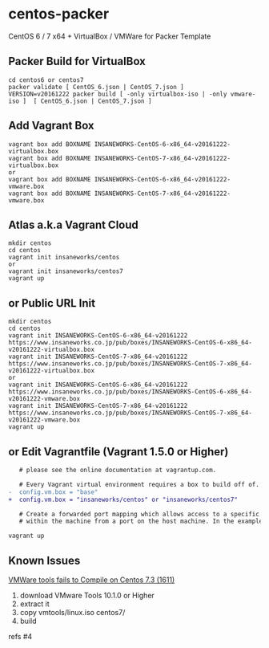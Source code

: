 centos-packer
=============

CentOS 6 / 7 x64 + VirtualBox / VMWare for Packer Template

## Packer Build for VirtualBox

```
cd centos6 or centos7
packer validate [ CentOS_6.json | CentOS_7.json ]
VERSION=v20161222 packer build [ -only virtualbox-iso | -only vmware-iso ]  [ CentOS_6.json | CentOS_7.json ]
```

## Add Vagrant Box

```
vagrant box add BOXNAME INSANEWORKS-CentOS-6-x86_64-v20161222-virtualbox.box
vagrant box add BOXNAME INSANEWORKS-CentOS-7-x86_64-v20161222-virtualbox.box
or
vagrant box add BOXNAME INSANEWORKS-CentOS-6-x86_64-v20161222-vmware.box
vagrant box add BOXNAME INSANEWORKS-CentOS-7-x86_64-v20161222-vmware.box
```

## Atlas a.k.a Vagrant Cloud

```
mkdir centos
cd centos
vagrant init insaneworks/centos
or
vagrant init insaneworks/centos7
vagrant up
```


## or Public URL Init

```
mkdir centos
cd centos
vagrant init INSANEWORKS-CentOS-6-x86_64-v20161222 https://www.insaneworks.co.jp/pub/boxes/INSANEWORKS-CentOS-6-x86_64-v20161222-virtualbox.box
vagrant init INSANEWORKS-CentOS-7-x86_64-v20161222 https://www.insaneworks.co.jp/pub/boxes/INSANEWORKS-CentOS-7-x86_64-v20161222-virtualbox.box
or
vagrant init INSANEWORKS-CentOS-6-x86_64-v20161222 https://www.insaneworks.co.jp/pub/boxes/INSANEWORKS-CentOS-6-x86_64-v20161222-vmware.box
vagrant init INSANEWORKS-CentOS-7-x86_64-v20161222 https://www.insaneworks.co.jp/pub/boxes/INSANEWORKS-CentOS-7-x86_64-v20161222-vmware.box
vagrant up
```

## or Edit Vagrantfile (Vagrant 1.5.0 or Higher)

```diff
   # please see the online documentation at vagrantup.com.

   # Every Vagrant virtual environment requires a box to build off of.
-  config.vm.box = "base"
+  config.vm.box = "insaneworks/centos" or "insaneworks/centos7"

   # Create a forwarded port mapping which allows access to a specific port
   # within the machine from a port on the host machine. In the example below,
```

```
vagrant up
```

## Known Issues

[VMWare tools fails to Compile on Centos 7.3 (1611)](https://communities.vmware.com/message/2637447?tstart=0)

1. download VMware Tools 10.1.0 or Higher
1. extract it
1. copy vmtools/linux.iso centos7/
1. build

refs #4
